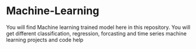 # Machine-Learning
You will find Machine learning trained model here in this repository. 
You will get different classification, regression, forcasting and time series machine learning projects and code help
